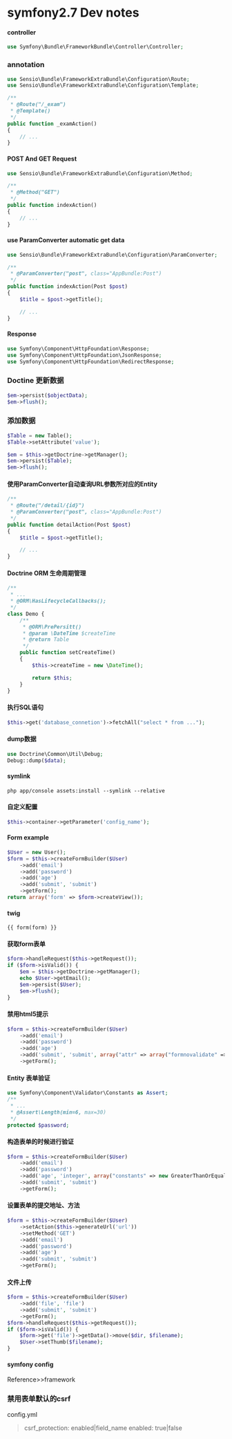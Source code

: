 # symfony2.7 Dev notes
#### controller
```php
use Symfony\Bundle\FrameworkBundle\Controller\Controller;
```
### annotation
```php
use Sensio\Bundle\FrameworkExtraBundle\Configuration\Route;
use Sensio\Bundle\FrameworkExtraBundle\Configuration\Template;

/**
 * @Route("/_exam")
 * @Template()
 */
public function _examAction()
{
    // ...
}
```
#### POST And GET Request
```php
use Sensio\Bundle\FrameworkExtraBundle\Configuration\Method;

/**
 * @Method("GET")
 */
public function indexAction()
{
    // ...
}
```
#### use ParamConverter automatic get data
```php
use Sensio\Bundle\FrameworkExtraBundle\Configuration\ParamConverter;

/**
 * @ParamConverter("post", class="AppBundle:Post")
 */
public function indexAction(Post $post)
{
    $title = $post->getTitle();

    // ...
}
```
#### Response
```php
use Symfony\Component\HttpFoundation\Response;
use Symfony\Component\HttpFoundation\JsonResponse;
use Symfony\Component\HttpFoundation\RedirectResponse;
```
### Doctine 更新数据
```php
$em->persist($objectData);
$em->flush();
```
### 添加数据
```php
$Table = new Table();
$Table->setAttribute('value');

$em = $this->getDoctrine->getManager();
$em->persist($Table);
$em->flush();
```
#### 使用ParamConverter自动查询URL参数所对应的Entity
```php
/**
 * @Route("/detail/{id}")
 * @ParamConverter("post", class="AppBundle:Post")
 */
public function detailAction(Post $post)
{
    $title = $post->getTitle();

    // ...
}
```
#### Doctrine ORM 生命周期管理
```php
/**
 * ...
 * @ORM\HasLifecycleCallbacks();
 */
class Demo {
    /**
     * @ORM\PrePersitt()
     * @param \DateTime $createTime
     * @return Table
     */
    public function setCreateTime()
    {
        $this->createTime = new \DateTime();

        return $this;
    }
}
```
#### 执行SQL语句
```php
$this->get('database_connetion')->fetchAll("select * from ...");
```
#### dump数据
```php
use Doctrine\Common\Util\Debug;
Debug::dump($data);
```
#### symlink
```shell
php app/console assets:install --symlink --relative
```

#### 自定义配置
```php
$this->container->getParameter('config_name');
```
#### Form example
```php
$User = new User();
$form = $this->createFormBuilder($User)
    ->add('email')
    ->add('password')
    ->add('age')
    ->add('submit', 'submit')
    ->getForm();
return array('form' => $form->createView());
```
#### twig
```twig
{{ form(form) }}
```
#### 获取form表单
```php
$form->handleRequest($this->getRequest());
if ($form->isValid()) {
    $em = $this->getDoctrine->getManager();
    echo $User->getEmail();
    $em->persist($User);
    $em->flush();
}
```
#### 禁用html5提示
```php
$form = $this->createFormBuilder($User)
    ->add('email')
    ->add('password')
    ->add('age')
    ->add('submit', 'submit', array("attr" => array("formnovalidate" => "formnovalidate")))
    ->getForm();
```
#### Entity 表单验证
```php
use Symfony\Component\Validator\Constants as Assert;
/**
 * ...
 * @Assert\Length(min=6, max=30)
 */
protected $password;
```
#### 构造表单的时候进行验证
```php
$form = $this->createFormBuilder($User)
    ->add('email')
    ->add('password')
    ->add('age', 'integer', array("constants" => new GreaterThanOrEqual(18)))
    ->add('submit', 'submit')
    ->getForm();
```
#### 设置表单的提交地址、方法
```php
$form = $this->createFormBuilder($User)
    ->setAction($this->generateUrl('url'))
    ->setMethod('GET')
    ->add('email')
    ->add('password')
    ->add('age')
    ->add('submit', 'submit')
    ->getForm();
```
#### 文件上传
```php
$form = $this->createFormBuilder($User)
    ->add('file', 'file')
    ->add('submit', 'submit')
    ->getForm();
$form->handleRequest($this->getRequest());
if ($form->isValid()) {
    $form->get('file')->getData()->move($dir, $filename);
    $User->setThumb($filename);
}
```
#### symfony config
Reference>>framework
### 禁用表单默认的csrf
config.yml
> csrf_protection: enabled|field_name
enabled: true|false